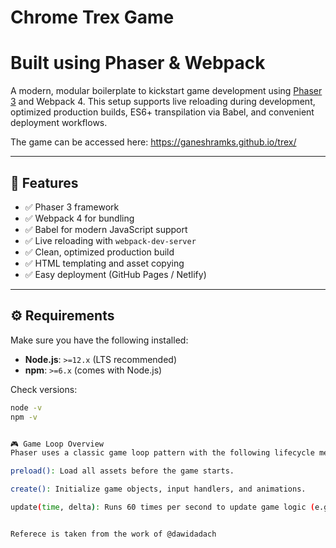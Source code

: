 # Chrome Trex Game 
# Built using Phaser & Webpack

A modern, modular boilerplate to kickstart game development using [Phaser 3](https://phaser.io/phaser3) and Webpack 4. This setup supports live reloading during development, optimized production builds, ES6+ transpilation via Babel, and convenient deployment workflows.

The game can be accessed here: https://ganeshramks.github.io/trex/

---

## 🚀 Features

- ✅ Phaser 3 framework
- ✅ Webpack 4 for bundling
- ✅ Babel for modern JavaScript support
- ✅ Live reloading with `webpack-dev-server`
- ✅ Clean, optimized production build
- ✅ HTML templating and asset copying
- ✅ Easy deployment (GitHub Pages / Netlify)

---

## ⚙ Requirements

Make sure you have the following installed:

- **Node.js**: `>=12.x` (LTS recommended)
- **npm**: `>=6.x` (comes with Node.js)

Check versions:

```bash
node -v
npm -v


🎮 Game Loop Overview
Phaser uses a classic game loop pattern with the following lifecycle methods:

preload(): Load all assets before the game starts.

create(): Initialize game objects, input handlers, and animations.

update(time, delta): Runs 60 times per second to update game logic (e.g., movement, collision, score tracking).


Referece is taken from the work of @dawidadach
